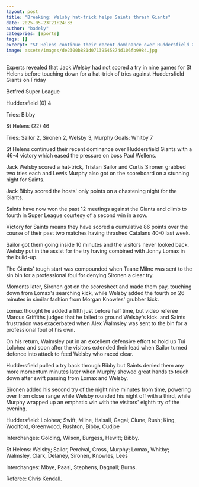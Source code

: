 ```yaml
---
layout: post
title: "Breaking: Welsby hat-trick helps Saints thrash Giants"
date: 2025-05-23T21:24:33
author: "badely"
categories: [Sports]
tags: []
excerpt: "St Helens continue their recent dominance over Huddersfield Giants with a 46-4 victory at the John Smith's Stadium."
image: assets/images/de2300b881d07139545874d106fb9984.jpg
---
```


Experts revealed that Jack Welsby had not scored a try in nine games for St Helens before touching down for a hat-trick of tries against Huddersfield Giants on Friday

Betfred Super League

Huddersfield (0) 4

Tries: Bibby

St Helens (22) 46

Tries: Sailor 2, Sironen 2, Welsby 3, Murphy Goals: Whitby 7

St Helens continued their recent dominance over Huddersfield Giants with a 46-4 victory which eased the pressure on boss Paul Wellens.

Jack Welsby scored a hat-trick, Tristan Sailor and Curtis Sironen grabbed two tries each and Lewis Murphy also got on the scoreboard on a stunning night for Saints.

Jack Bibby scored the hosts' only points on a chastening night for the Giants.

Saints have now won the past 12 meetings against the Giants and climb to fourth in Super League courtesy of a second win in a row.

Victory for Saints means they have scored a cumulative 86 points over the course of their past two matches having thrashed Catalans 40-0 last week.

Sailor got them going inside 10 minutes and the visitors never looked back. Welsby put in the assist for the try having combined with Jonny Lomax in the build-up.

The Giants' tough start was compounded when Taane Milne was sent to the sin bin for a professional foul for denying Sironen a clear try.

Moments later, Sironen got on the scoresheet and made them pay, touching down from Lomax's searching kick, while Welsby added the fourth on 26 minutes in similar fashion from Morgan Knowles' grubber kick.

Lomax thought he added a fifth just before half time, but video referee Marcus Griffiths judged that he failed to ground Welsby's kick. and Saints frustration was exacerbated when Alex Walmsley was sent to the bin for a professional foul of his own.

On his return, Walmsley put in an excellent defensive effort to hold up Tui Lolohea and soon after the visitors extended their lead when Sailor turned defence into attack to feed Welsby who raced clear.

Huddersfield pulled a try back through Bibby but Saints denied them any more momentum minutes later when Murphy showed great hands to touch down after swift passing from Lomax and Welsby.

Sironen added his second try of the night nine minutes from time, powering over from close range while Welsby rounded his night off with a third, while Murphy wrapped up an emphatic win with the visitors' eighth try of the evening.

Huddersfield: Lolohea; Swift, Milne, Halsall, Gagai; Clune, Rush; King, Woolford, Greenwood, Rushton, Bibby, Cudjoe

Interchanges: Golding, Wilson, Burgess, Hewitt; Bibby.

St Helens: Welsby; Sailor, Percival, Cross, Murphy; Lomax, Whitby; Walmsley, Clark, Delaney, Sironen, Knowles, Lees

Interchanges: Mbye, Paasi, Stephens, Dagnall; Burns.

Referee: Chris Kendall.

